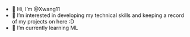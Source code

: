 - 👋 Hi, I’m @Xwang11
- 👀 I’m interested in developing my technical skills and keeping a record of my projects on here :D
- 🌱 I’m currently learning ML
